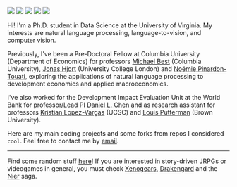 ![](https://img.shields.io/badge/Shell_Script-121011?style=for-the-badge&logo=gnu-bash&logoColor=white)
![](https://img.shields.io/badge/Visual_Studio_Code-0078D4?style=for-the-badge&logo=visual%20studio%20code&logoColor=white)
![](https://img.shields.io/badge/Python-FFD43B?style=for-the-badge&logo=python&logoColor=blue)
![](https://img.shields.io/badge/Amazon_AWS-FF9900?style=for-the-badge&logo=amazonaws&logoColor=white)
![](https://img.shields.io/badge/Ubuntu-E95420?style=for-the-badge&logo=ubuntu&logoColor=white)

Hi! I'm a Ph.D. student in Data Science at the University of Virginia. My interests are natural language processing, language-to-vision, and computer vision.

Previously, I've been a Pre-Doctoral Fellow at Columbia University (Department of Economics) for professors [Michael Best](https://econ.columbia.edu/econpeople/michael-best/) (Columbia University), [Jonas Hjort](https://sites.google.com/site/jonashjort/) (University College London) and [Noémie Pinardon-Touati](https://npinardontouati.github.io/), exploring the applications of natural language processing to development economics and applied macroeconomics.

I've also worked for the Development Impact Evaluation Unit at the World Bank for professor/Lead PI [Daniel L. Chen](https://users.nber.org/~dlchen/) and as research assistant for professors [Kristian Lopez-Vargas](https://kmlv.github.io/) (UCSC) and [Louis Putterman](https://www.brown.edu/academics/population-studies/people/person/louis-putterman) (Brown University).

Here are my main coding projects and some forks from repos I considered `cool`. Feel free to contact me by [email](mailto:a20141676@pucp.edu.pe).

---
Find some random stuff [here](https://www.youtube.com/watch?v=dQw4w9WgXcQ)! If you are interested in story-driven JRPGs or videogames in general, you must check [Xenogears](https://christianluisvazquez.wordpress.com/portfolio/xenogears-psychoanalytic-theory-and-jacques-lacans-mirror-stage-concept/), [Drakengard](https://www.reddit.com/r/drakengard/comments/nq07mu/drakengard_a_masterpiece_you_will_not_like_to/) and the [Nier](https://www.gamespot.com/reviews/nier-replicant-review-carrying-the-weight-of-the-world/1900-6417666/) saga. 

